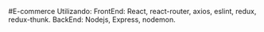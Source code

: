 #E-commerce
Utilizando:
FrontEnd: React, react-router, axios, eslint, redux, redux-thunk.
BackEnd: Nodejs, Express, nodemon.

